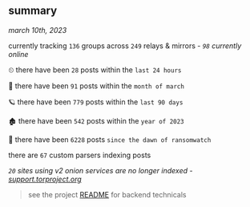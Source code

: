 
## summary
_march 10th, 2023_

currently tracking `136` groups across `249` relays & mirrors - _`98` currently online_

⏲ there have been `28` posts within the `last 24 hours`

🦈 there have been `91` posts within the `month of march`

🪐 there have been `779` posts within the `last 90 days`

🏚 there have been `542` posts within the `year of 2023`

🦕 there have been `6228` posts `since the dawn of ransomwatch`

there are `67` custom parsers indexing posts

_`20` sites using v2 onion services are no longer indexed - [support.torproject.org](https://support.torproject.org/onionservices/v2-deprecation/)_

> see the project [README](https://github.com/joshhighet/ransomwatch#ransomwatch--) for backend technicals
